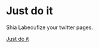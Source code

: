 # Just do it

Shia Labeoufize your twitter pages.

[Just do it](https://github.com/y788zhan/just-do-it/releases)
